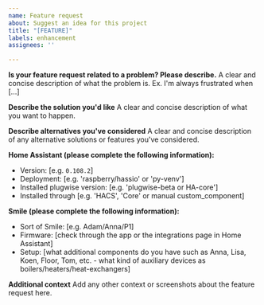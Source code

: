 ```yaml
---
name: Feature request
about: Suggest an idea for this project
title: "[FEATURE]"
labels: enhancement
assignees: ''

---
```


**Is your feature request related to a problem? Please describe.**
A clear and concise description of what the problem is. Ex. I'm always frustrated when [...]

**Describe the solution you'd like**
A clear and concise description of what you want to happen.

**Describe alternatives you've considered**
A clear and concise description of any alternative solutions or features you've considered.

**Home Assistant (please complete the following information):**
 - Version: [e.g. `0.108.2`]
 - Deployment: [e.g. 'raspberry/hassio' or 'py-venv']
 - Installed plugwise version: [e.g. 'plugwise-beta or HA-core']
 - Installed through [e.g. 'HACS', 'Core' or manual custom_component]

**Smile (please complete the following information):**
 - Sort of Smile: [e.g. Adam/Anna/P1]
 - Firmware: [check through the app or the integrations page in Home Assistant]
 - Setup: [what additional components do you have such as Anna, Lisa, Koen, Floor, Tom, etc. - what kind of auxiliary devices as boilers/heaters/heat-exchangers]

**Additional context**
Add any other context or screenshots about the feature request here.
